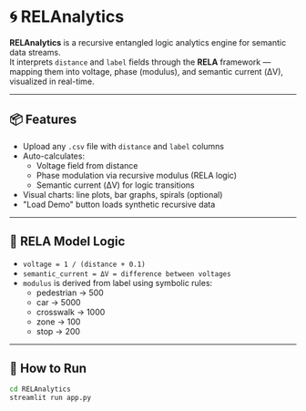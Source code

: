 # 🌀 RELAnalytics

**RELAnalytics** is a recursive entangled logic analytics engine for semantic data streams.  
It interprets `distance` and `label` fields through the **RELA** framework — mapping them into voltage, phase (modulus), and semantic current (ΔV), visualized in real-time.

---

## 📦 Features

- Upload any `.csv` file with `distance` and `label` columns
- Auto-calculates:
  - Voltage field from distance
  - Phase modulation via recursive modulus (RELA logic)
  - Semantic current (ΔV) for logic transitions
- Visual charts: line plots, bar graphs, spirals (optional)
- "Load Demo" button loads synthetic recursive data

---

## 🧠 RELA Model Logic

- `voltage = 1 / (distance + 0.1)`
- `semantic_current = ΔV = difference between voltages`
- `modulus` is derived from label using symbolic rules:
  - pedestrian → 500
  - car → 5000
  - crosswalk → 1000
  - zone → 100
  - stop → 200

---

## 🧪 How to Run

```bash
cd RELAnalytics
streamlit run app.py
